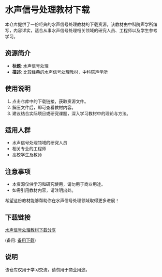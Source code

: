 # 水声信号处理教材下载

本仓库提供了一份经典的水声信号处理教材的下载资源。该教材由中科院声学所编写，内容详实，适合从事水声信号处理相关领域的研究人员、工程师以及学生参考学习。

## 资源简介

- **标题**: 水声信号处理
- **描述**: 比较经典的水声信号处理教材，中科院声学所

## 使用说明

1. 点击仓库中的下载链接，获取资源文件。
2. 解压文件后，即可查看教材内容。
3. 建议结合实际项目或研究课题，深入学习教材中的理论与方法。

## 适用人群

- 水声信号处理领域的研究人员
- 相关专业的工程师
- 高校学生及教师

## 注意事项

- 本资源仅供学习和研究使用，请勿用于商业用途。
- 如需引用教材内容，请注明出处。

希望这份教材能够帮助你在水声信号处理领域取得更多进展！

## 下载链接
[水声信号处理教材下载分享](https://pan.quark.cn/s/79b321f31e40) 

(备用: [备用下载](https://pan.baidu.com/s/1ARkEzKe8T7pKABbDNdFM0w?pwd=1234))

## 说明

该仓库仅用于学习交流，请勿用于商业用途。
